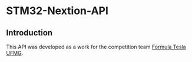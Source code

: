 # STM32-Nextion-API

## Introduction
This API was developed as a work for the competition team [Formula Tesla UFMG](https://formulateslaufmg.wixsite.com/teslaufmg).
